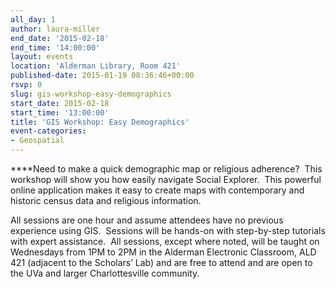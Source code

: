 ```yaml
---
all_day: 1
author: laura-miller
end_date: '2015-02-18'
end_time: '14:00:00'
layout: events
location: 'Alderman Library, Room 421'
published-date: 2015-01-19 08:36:46+00:00
rsvp: 0
slug: gis-workshop-easy-demographics
start_date: 2015-02-18
start_time: '13:00:00'
title: 'GIS Workshop: Easy Demographics'
event-categories:
- Geospatial
---
```


****Need to make a quick demographic map or religious adherence?  This workshop will show you how easily navigate Social Explorer.  This powerful online application makes it easy to create maps with contemporary and historic census data and religious information.

All sessions are one hour and assume attendees have no previous experience using GIS.  Sessions will be hands-on with step-by-step tutorials with expert assistance.  All sessions, except where noted, will be taught on Wednesdays from 1PM to 2PM in the Alderman Electronic Classroom, ALD 421 (adjacent to the Scholars’ Lab) and are free to attend and are open to the UVa and larger Charlottesville community.
